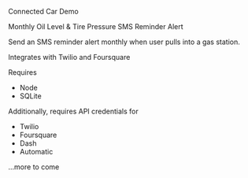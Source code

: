 Connected Car Demo 

Monthly Oil Level & Tire Pressure SMS Reminder Alert 

Send an SMS reminder alert monthly when user pulls into a gas station.

Integrates with Twilio and Foursquare

Requires
- Node
- SQLite

Additionally, requires API credentials for
- Twilio
- Foursquare
- Dash
- Automatic


...more to come

